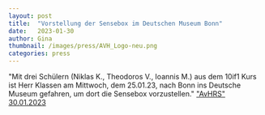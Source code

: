 ```yaml
---
layout: post
title:  "Vorstellung der Sensebox im Deutschen Museum Bonn"
date:   2023-01-30 
author: Gina
thumbnail: /images/press/AVH_Logo-neu.png
categories: press
---
```

"Mit drei Schülern (Niklas K., Theodoros V., Ioannis M.) aus dem 10if1 Kurs ist Herr Klassen am Mittwoch, dem 25.01.23, nach Bonn ins Deutsche Museum gefahren, um dort die Sensebox vorzustellen."
<a href="https://avh-realschule.de/2023/01/30/vorstellung-der-sensebox-im-deutschen-museum-bonn/">"AvHRS" 30.01.2023</a>
